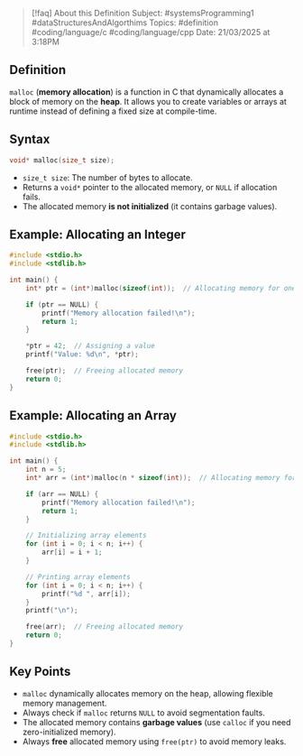 
> [!faq] About this Definition
> Subject: #systemsProgramming1 #dataStructuresAndAlgorthims 
> Topics: #definition  #coding/language/c #coding/language/cpp 
> Date: 21/03/2025 at 3:18PM

## Definition  
`malloc` (**memory allocation**) is a function in C that dynamically allocates a block of memory on the **heap**. It allows you to create variables or arrays at runtime instead of defining a fixed size at compile-time.

## Syntax  
```c
void* malloc(size_t size);
```

- `size_t size`: The number of bytes to allocate.
- Returns a `void*` pointer to the allocated memory, or `NULL` if allocation fails.
- The allocated memory **is not initialized** (it contains garbage values).

## Example: Allocating an Integer

```c
#include <stdio.h>
#include <stdlib.h>

int main() {
    int* ptr = (int*)malloc(sizeof(int));  // Allocating memory for one integer

    if (ptr == NULL) {
        printf("Memory allocation failed!\n");
        return 1;
    }

    *ptr = 42;  // Assigning a value
    printf("Value: %d\n", *ptr);

    free(ptr);  // Freeing allocated memory
    return 0;
}
```

## Example: Allocating an Array

```c
#include <stdio.h>
#include <stdlib.h>

int main() {
    int n = 5;
    int* arr = (int*)malloc(n * sizeof(int));  // Allocating memory for 5 integers

    if (arr == NULL) {
        printf("Memory allocation failed!\n");
        return 1;
    }

    // Initializing array elements
    for (int i = 0; i < n; i++) {
        arr[i] = i + 1;
    }

    // Printing array elements
    for (int i = 0; i < n; i++) {
        printf("%d ", arr[i]);
    }
    printf("\n");

    free(arr);  // Freeing allocated memory
    return 0;
}
```

## Key Points

- `malloc` dynamically allocates memory on the heap, allowing flexible memory management.
- Always check if `malloc` returns `NULL` to avoid segmentation faults.
- The allocated memory contains **garbage values** (use `calloc` if you need zero-initialized memory).
- Always **free** allocated memory using `free(ptr)` to avoid memory leaks.